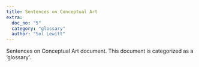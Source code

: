 ```yaml
---
title: Sentences on Conceptual Art
extra:
  doc_no: "5"
  category: "glossary"
  author: "Sol Lewitt"
---
```

Sentences on Conceptual Art document.
This document is categorized as a ‘glossary’.